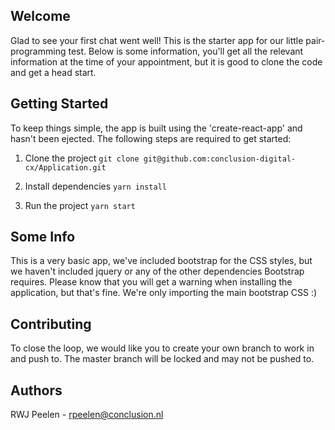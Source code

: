 ## Welcome

Glad to see your first chat went well! This is the starter app for our little pair-programming test. Below is some information, you'll get all the relevant information at the time of your appointment, but it is good to clone the code and get a head start.

## Getting Started

To keep things simple, the app is built using the 'create-react-app' and hasn't been ejected. The following steps are required to get started:

1. Clone the project
   `git clone git@github.com:conclusion-digital-cx/Application.git`

2. Install dependencies
   `yarn install`

3. Run the project
   `yarn start`

## Some Info

This is a very basic app, we've included bootstrap for the CSS styles, but we haven't included jquery or any of the other dependencies Bootstrap requires. Please know that you will get a warning when installing the application, but that's fine. We're only importing the main bootstrap CSS :)

## Contributing

To close the loop, we would like you to create your own branch to work in and push to. The master branch will be locked and may not be pushed to.

## Authors

RWJ Peelen - rpeelen@conclusion.nl
